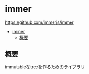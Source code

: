 # immer

<https://github.com/immerjs/immer>

- [immer](#immer)
  - [概要](#概要)

## 概要

immutableなtreeを作るためのライブラリ
